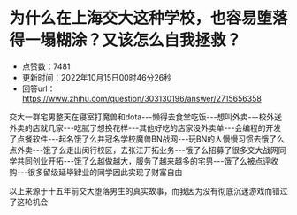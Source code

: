 # 为什么在上海交大这种学校，也容易堕落得一塌糊涂？又该怎么自我拯救？
- 点赞数：7481
- 更新时间：2022年10月15日00时46分26秒
- 回答url：https://www.zhihu.com/question/303130196/answer/2715656358
<body>
 <p data-pid="7Z9aZ9tW">交大一群宅男整天在寝室打魔兽和dota---懒得去食堂吃饭---想叫外卖---校外送外卖的店就几家---吃腻了想换花样---其他好吃的店家没外卖单---会编程的开发了点餐软件---起名饿了么并冠名学校魔兽BN战网---玩BN的人慢慢习惯去饿了么点外卖---饿了么走出闵行校区，去张江开拓业务---饿了么招募了很多交大战网同学共同创业开拓---饿了么越做越大，服务了越来越多的宅男---饿了么被点评收购---很多留级延毕肄业的同学因此实现了财富自由</p>
 <p data-pid="eMA4gN1h">以上来源于十五年前交大堕落男生的真实故事，而我因为没有彻底沉迷游戏而错过了这轮机会</p>
</body>